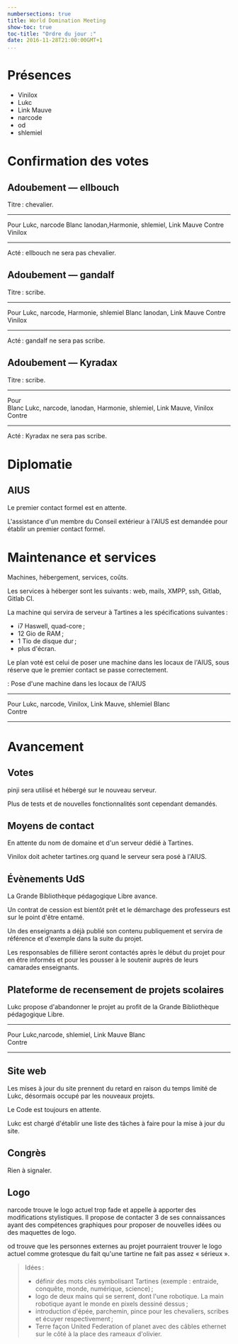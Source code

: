 ```yaml
---
numbersections: true
title: World Domination Meeting
show-toc: true
toc-title: "Ordre du jour :"
date: 2016-11-28T21:00:00GMT+1
...
```



# Présences

  - Vinilox
  - Lukc
  - Link Mauve
  - narcode
  - od
  - shlemiel

# Confirmation des votes

## Adoubement — ellbouch

Titre : chevalier.

------------------   ----------------------------------------------------------
Pour                 Lukc, narcode
Blanc                lanodan,Harmonie, shlemiel, Link Mauve
Contre               Vinilox
------------------   ----------------------------------------------------------

Acté : ellbouch ne sera pas chevalier.

## Adoubement — gandalf

Titre : scribe.

------------------   ----------------------------------------------------------
Pour                 Lukc, narcode, Harmonie, shlemiel
Blanc                lanodan, Link Mauve
Contre               Vinilox
------------------   ----------------------------------------------------------

Acté : gandalf ne sera pas scribe.

## Adoubement — Kyradax

Titre : scribe.

------------------   ----------------------------------------------------------
Pour                 
Blanc                Lukc, narcode, lanodan, Harmonie, shlemiel, Link Mauve, Vinilox
Contre               
------------------   ----------------------------------------------------------

Acté : Kyradax ne sera pas scribe.

# Diplomatie

## AIUS

Le premier contact formel est en attente.

L'assistance d'un membre du Conseil extérieur à l'AIUS est demandée pour établir un premier contact formel.

# Maintenance et services

Machines, hébergement, services, coûts.

Les services à héberger sont les suivants : web, mails, XMPP, ssh, Gitlab, Gitlab CI.

La machine qui servira de serveur à Tartines a les spécifications suivantes :

  - i7 Haswell, quad-core ;
  - 12 Gio de RAM ;
  - 1 Tio de disque dur ;
  - plus d'écran.

Le plan voté est celui de poser une machine dans les locaux de l'AIUS, sous réserve que le premier contact se passe correctement.

: Pose d'une machine dans les locaux de l'AIUS

------------------   ----------------------------------------------------------
Pour                 Lukc, narcode, Vinilox, Link Mauve, shlemiel
Blanc                
Contre               
------------------   ----------------------------------------------------------

# Avancement

## Votes

pinji sera utilisé et hébergé sur le nouveau serveur.

Plus de tests et de nouvelles fonctionnalités sont cependant demandés.

## Moyens de contact

En attente du nom de domaine et d'un serveur dédié à Tartines.

Vinilox doit acheter tartines.org quand le serveur sera posé à l'AIUS.

## Évènements UdS

La Grande Bibliothèque pédagogique Libre avance.

Un contrat de cession est bientôt prêt et le démarchage des professeurs est sur le point d'être entamé.

Un des enseignants a déjà publié son contenu publiquement et servira de référence et d'exemple dans la suite du projet.

Les responsables de fillière seront contactés après le début du projet pour en être informés et pour les pousser à le soutenir auprès de leurs camarades enseignants.

## Plateforme de recensement de projets scolaires

Lukc propose d'abandonner le projet au profit de la Grande Bibliothèque pédagogique Libre.

------------------   ----------------------------------------------------------
Pour                 Lukc,narcode, shlemiel, Link Mauve
Blanc                
Contre               
------------------   ----------------------------------------------------------

## Site web

Les mises à jour du site prennent du retard en raison du temps limité de Lukc, désormais occupé par les nouveaux projets.

Le Code est toujours en attente.

Lukc est chargé d'établir une liste des tâches à faire pour la mise à jour du site.

## Congrès

Rien à signaler.

## Logo

narcode trouve le logo actuel trop fade et appelle à apporter des modifications stylistiques.
Il propose de contacter 3 de ses connaissances ayant des compétences graphiques pour proposer de nouvelles idées ou des maquettes de logo.

od trouve que les personnes externes au projet pourraient trouver le logo actuel comme grotesque du fait qu'une tartine ne fait pas assez « sérieux ».

> Idées :
> 
>  - définir des mots clés symbolisant Tartines (exemple : entraide, conquête, monde, numérique, science) ;
>  - logo de deux mains qui se serrent, dont l'une robotique. La main robotique ayant le monde en pixels dessiné dessus ;
>  - introduction d'épée, parchemin, pince pour les chevaliers, scribes et écuyer respectivement ;
>  - Terre façon United Federation of planet avec des câbles ethernet sur le côté à la place des rameaux d'olivier.

